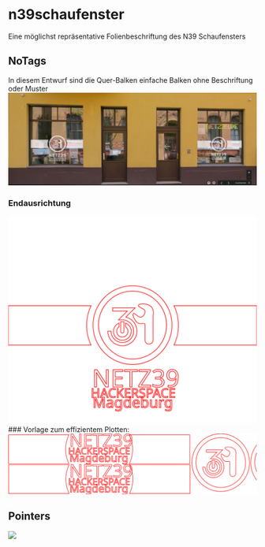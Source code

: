 # n39schaufenster
Eine möglichst repräsentative Folienbeschriftung des N39 Schaufensters
## NoTags
In diesem Entwurf sind die Quer-Balken einfache Balken ohne Beschriftung oder Muster
![](noTags/plotter_final_preview.jpg)
### Endausrichtung
<img src="noTags/plotter_final.svg">
### Vorlage zum effizientem Plotten:
<img src="noTags/plotter_efficientprinting.svg">

## Pointers
![](noTags/plotter_pointer_final.jpg)
